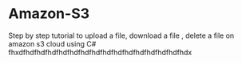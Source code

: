 # Amazon-S3
Step by step tutorial to upload a file, download a file , delete a file on amazon s3 cloud using C#
fhxdfhdfhdfhdfhdfhdfhdfhdfhdfhdfhdfhdfhdfhdfhdfhdx
